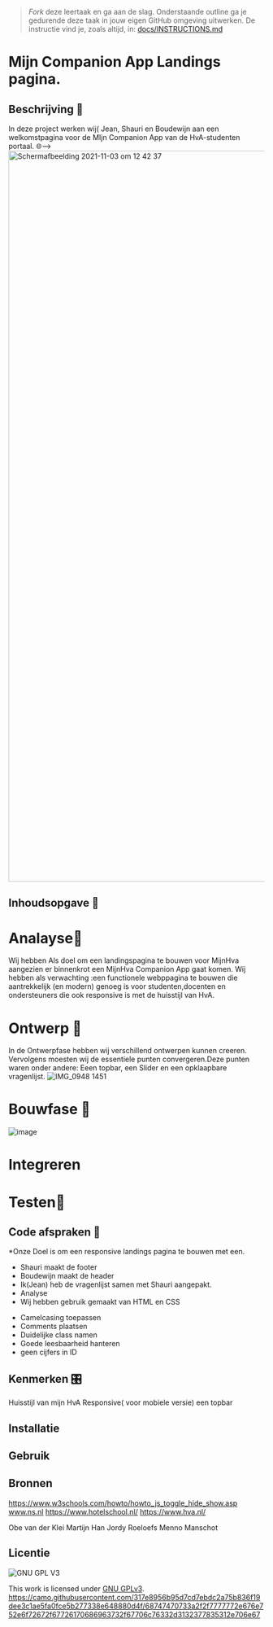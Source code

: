 > _Fork_ deze leertaak en ga aan de slag. Onderstaande outline ga je gedurende deze taak in jouw eigen GitHub omgeving uitwerken. De instructie vind je, zoals altijd, in: [docs/INSTRUCTIONS.md](docs/INSTRUCTIONS.md)

#  Mijn Companion App Landings pagina.

 
## Beschrijving 🧾
  In deze project werken wij( Jean, Shauri en Boudewijn aan een welkomstpagina voor de  MIjn Companion App van  de HvA-studenten portaal. 🌐-->
  <img width="1437" alt="Schermafbeelding 2021-11-03 om 12 42 37" src="https://user-images.githubusercontent.com/45170095/140054118-18eb1f23-2562-4a72-96fb-b624bb9af801.png">


## Inhoudsopgave 📖


# Analayse🔎
Wij hebben Als doel om een landingspagina te bouwen voor MijnHva aangezien er binnenkrot een MijnHva Companion App gaat komen. 
Wij hebben als verwachting :een functionele webppagina te bouwen die aantrekkelijk (en modern) genoeg is voor studenten,docenten en ondersteuners die ook responsive is met de huisstijl van HvA. 


# Ontwerp 🎨

In de Ontwerpfase hebben wij verschillend ontwerpen kunnen creeren. Vervolgens moesten wij de essentiele punten convergeren.Deze punten waren onder andere: Eeen topbar, een Slider  en een opklaapbare vragenlijst. 
![IMG_0948 1451](https://user-images.githubusercontent.com/76013244/140656896-c59d7ada-cf51-4861-8ef8-d0e386994a94.jpg)


# Bouwfase 👷
![image](https://user-images.githubusercontent.com/76013244/140656229-87e70e59-94e3-4119-81b8-03a8505d0cc9.png)

# Integreren

# Testen🚀

 


## Code afspraken 📔

*Onze Doel is om een responsive landings pagina te bouwen met een.
  * Shauri maakt de footer 
  * Boudewijn maakt de header 
  * Ik(Jean) heb de vragenlijst samen met Shauri aangepakt.
  * Analyse
  * Wij hebben gebruik gemaakt van HTML en CSS 

- Camelcasing toepassen
- Comments plaatsen
- Duidelijke class namen
- Goede leesbaarheid hanteren
- geen cijfers in ID

## Kenmerken 🎛️
Huisstijl van mijn HvA
Responsive( voor mobiele versie)
een topbar 


## Installatie

## Gebruik

## Bronnen
https://www.w3schools.com/howto/howto_js_toggle_hide_show.asp
www.ns.nl 
https://www.hotelschool.nl/
https://www.hva.nl/

Obe van der Klei
Martijn Han
Jordy Roeloefs 
Menno Manschot


## Licentie

![GNU GPL V3](https://www.gnu.org/graphics/gplv3-127x51.png)

This work is licensed under [GNU GPLv3](./LICENSE).
https://camo.githubusercontent.com/317e8956b95d7cd7ebdc2a75b836f19dee3c1ae5fa0fce5b277338e648880d4f/68747470733a2f2f7777772e676e752e6f72672f67726170686963732f67706c76332d3132377835312e706e67
